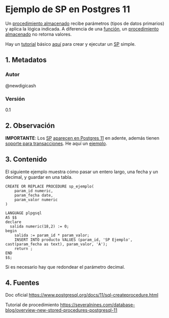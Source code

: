 # Ejemplo de SP en Postgres 11
Un [procedimiento almacenado][defSp] recibe parámetros (tipos de datos primarios) y aplica la lógica indicada. 
A diferencia de una [función][defFuncion], un [procedimiento almacenado][defSp] no retorna valores.

Hay un [tutorial][tutoBasico] básico [aquí][tutoBasico] para crear y ejecutar un [SP][defSp] simple.

## 1. Metadatos

### Autor
@newdigicash
### Versión
0.1

## 2. Observación

__IMPORTANTE__: Los [SP][defSp] [aparecen en Postgres 11][posNoticia] en adente, 
además tienen [soporte para transacciones][posNoticia]. 
He aquí un [ejemplo][tutoBasico].
## 3. Contenido 
El siguiente ejemplo muestra cómo pasar un entero largo, una fecha y un decimal, 
y guardar en una tabla.
~~~
CREATE OR REPLACE PROCEDURE sp_ejemplo(
	param_id numeric,
	param_fecha date,
	param_valor numeric
)

LANGUAGE plpgsql 
AS $$
declare
  salida numeric(18,2) := 0;
begin
	salida := param_id * param_valor;
	INSERT INTO producto VALUES (param_id, 'SP Ejemplo', cast(param_fecha as text), param_valor, 'A');
	return ;
END
$$;
~~~
Si es necesario hay que redondear el parámetro decimal.

## 4. Fuentes
Doc oficial <https://www.postgresql.org/docs/11/sql-createprocedure.html>

Tutorial de procedimiento <https://severalnines.com/database-blog/overview-new-stored-procedures-postgresql-11>

[//]: # (referencias citadas)
[defFuncion]: https://www.postgresql.org/docs/11/sql-createprocedure.html
[defSp]: https://www.postgresql.org/docs/11/sql-createprocedure.html
[posNoticia]: https://www.postgresql.org/about/news/1894/
[tutoBasico]: https://severalnines.com/database-blog/overview-new-stored-procedures-postgresql-11
